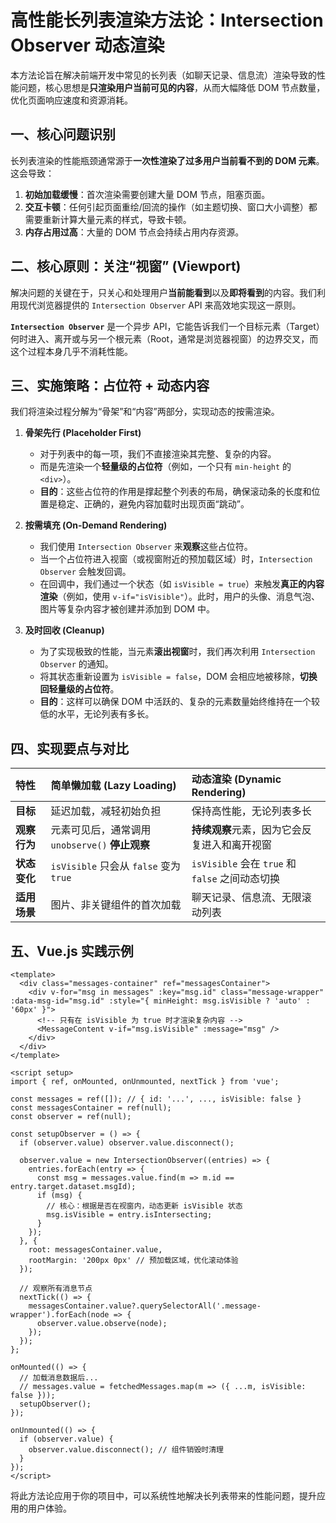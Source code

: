 # 高性能长列表渲染方法论：Intersection Observer 动态渲染

本方法论旨在解决前端开发中常见的长列表（如聊天记录、信息流）渲染导致的性能问题，核心思想是**只渲染用户当前可见的内容**，从而大幅降低 DOM 节点数量，优化页面响应速度和资源消耗。

## 一、核心问题识别

长列表渲染的性能瓶颈通常源于**一次性渲染了过多用户当前看不到的 DOM 元素**。这会导致：

1.  **初始加载缓慢**：首次渲染需要创建大量 DOM 节点，阻塞页面。
2.  **交互卡顿**：任何引起页面重绘/回流的操作（如主题切换、窗口大小调整）都需要重新计算大量元素的样式，导致卡顿。
3.  **内存占用过高**：大量的 DOM 节点会持续占用内存资源。

## 二、核心原则：关注“视窗” (Viewport)

解决问题的关键在于，只关心和处理用户**当前能看到**以及**即将看到**的内容。我们利用现代浏览器提供的 `Intersection Observer` API 来高效地实现这一原则。

**`Intersection Observer`** 是一个异步 API，它能告诉我们一个目标元素（Target）何时进入、离开或与另一个根元素（Root，通常是浏览器视窗）的边界交叉，而这个过程本身几乎不消耗性能。

## 三、实施策略：占位符 + 动态内容

我们将渲染过程分解为“骨架”和“内容”两部分，实现动态的按需渲染。

1.  **骨架先行 (Placeholder First)**
    *   对于列表中的每一项，我们不直接渲染其完整、复杂的内容。
    *   而是先渲染一个**轻量级的占位符**（例如，一个只有 `min-height` 的 `<div>`）。
    *   **目的**：这些占位符的作用是撑起整个列表的布局，确保滚动条的长度和位置是稳定、正确的，避免内容加载时出现页面“跳动”。

2.  **按需填充 (On-Demand Rendering)**
    *   我们使用 `Intersection Observer` 来**观察**这些占位符。
    *   当一个占位符进入视窗（或视窗附近的预加载区域）时，`Intersection Observer` 会触发回调。
    *   在回调中，我们通过一个状态（如 `isVisible = true`）来触发**真正的内容渲染**（例如，使用 `v-if="isVisible"`）。此时，用户的头像、消息气泡、图片等复杂内容才被创建并添加到 DOM 中。

3.  **及时回收 (Cleanup)**
    *   为了实现极致的性能，当元素**滚出视窗**时，我们再次利用 `Intersection Observer` 的通知。
    *   将其状态重新设置为 `isVisible = false`，DOM 会相应地被移除，**切换回轻量级的占位符**。
    *   **目的**：这样可以确保 DOM 中活跃的、复杂的元素数量始终维持在一个较低的水平，无论列表有多长。

## 四、实现要点与对比

| 特性 | 简单懒加载 (Lazy Loading) | 动态渲染 (Dynamic Rendering) |
| :--- | :--- | :--- |
| **目标** | 延迟加载，减轻初始负担 | 保持高性能，无论列表多长 |
| **观察行为** | 元素可见后，通常调用 `unobserve()` **停止观察** | **持续观察**元素，因为它会反复进入和离开视窗 |
| **状态变化** | `isVisible` 只会从 `false` 变为 `true` | `isVisible` 会在 `true` 和 `false` 之间动态切换 |
| **适用场景** | 图片、非关键组件的首次加载 | 聊天记录、信息流、无限滚动列表 |

## 五、Vue.js 实践示例

```vue
<template>
  <div class="messages-container" ref="messagesContainer">
    <div v-for="msg in messages" :key="msg.id" class="message-wrapper" :data-msg-id="msg.id" :style="{ minHeight: msg.isVisible ? 'auto' : '60px' }">
      <!-- 只有在 isVisible 为 true 时才渲染复杂内容 -->
      <MessageContent v-if="msg.isVisible" :message="msg" />
    </div>
  </div>
</template>

<script setup>
import { ref, onMounted, onUnmounted, nextTick } from 'vue';

const messages = ref([]); // { id: '...', ..., isVisible: false }
const messagesContainer = ref(null);
const observer = ref(null);

const setupObserver = () => {
  if (observer.value) observer.value.disconnect();

  observer.value = new IntersectionObserver((entries) => {
    entries.forEach(entry => {
      const msg = messages.value.find(m => m.id == entry.target.dataset.msgId);
      if (msg) {
        // 核心：根据是否在视窗内，动态更新 isVisible 状态
        msg.isVisible = entry.isIntersecting;
      }
    });
  }, {
    root: messagesContainer.value,
    rootMargin: '200px 0px' // 预加载区域，优化滚动体验
  });

  // 观察所有消息节点
  nextTick(() => {
    messagesContainer.value?.querySelectorAll('.message-wrapper').forEach(node => {
      observer.value.observe(node);
    });
  });
};

onMounted(() => {
  // 加载消息数据后...
  // messages.value = fetchedMessages.map(m => ({ ...m, isVisible: false }));
  setupObserver();
});

onUnmounted(() => {
  if (observer.value) {
    observer.value.disconnect(); // 组件销毁时清理
  }
});
</script>
```

将此方法论应用于你的项目中，可以系统性地解决长列表带来的性能问题，提升应用的用户体验。
